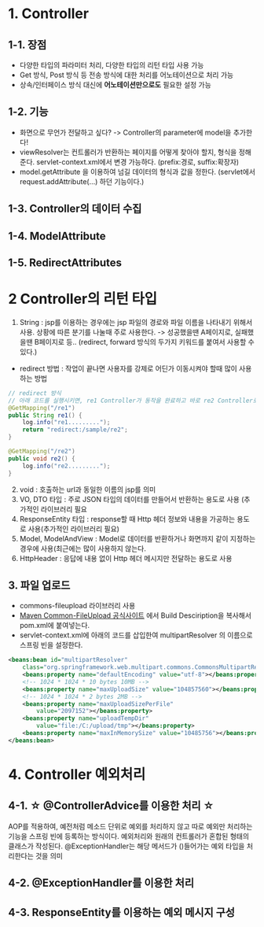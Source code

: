 # 1. Controller
## 1-1. 장점
- 다양한 타입의 파라미터 처리, 다양한 타입의 리턴 타입 사용 가능
- Get 방식, Post 방식 등 전송 방식에 대한 처리를 어노테이션으로 처리 가능
- 상속/인터페이스 방식 대신에 <strong>어노테이션만으로도</strong> 필요한 설정 가능

## 1-2. 기능
- 화면으로 무언가 전달하고 싶다? -> Controller의 parameter에 model을 추가한다!
- viewResolver는 컨트롤러가 반환하는 페이지를 어떻게 찾아야 할지, 형식을 정해준다. servlet-context.xml에서 변경 가능하다. (prefix:경로, suffix:확장자) 
- model.getAttribute 을 이용하여 넘길 데이터의 형식과 값을 정한다. (servlet에서 request.addAttribute(...) 하던 기능이다.)
## 1-3. Controller의 데이터 수집
## 1-4. ModelAttribute
## 1-5. RedirectAttributes

# 2 Controller의 리턴 타입
1) String : jsp를 이용하는 경우에는 jsp 파일의 경로와 파일 이름을 나타내기 위해서 사용. 상황에 따른 분기를 나눌때 주로 사용한다. -> 성공했을땐 A페이지로, 실패했을땐 B페이지로 등..
(redirect, forward 방식의 두가지 키워드를 붙여서 사용할 수 있다.)
- redirect 방법 : 작업이 끝나면 사용자를 강제로 어딘가 이동시켜야 할때 많이 사용하는 방법
```java
// redirect 방식
// 아래 코드를 실행시키면, re1 Controller가 동작을 완료하고 바로 re2 Controller로 이동한다.
@GetMapping("/re1")
public String re1() {
    log.info("re1.........");
    return "redirect:/sample/re2";
}

@GetMapping("/re2")
public void re2() {
    log.info("re2.........");
}
```

2) void : 호출하는 url과 동일한 이름의 jsp를 의미
3) VO, DTO 타입 : 주로 JSON 타입의 데이터를 만들어서 반환하는 용도로 사용 (추가적인 라이브러리 필요
4) ResponseEntity 타입 : response할 때 Http 헤더 정보와 내용을 가공하는 용도로 사용(추가적인 라이브러리 필요)
5) Model, ModelAndView : Model로 데이터를 반환하거나 화면까지 같이 지정하는 경우에 사용(최근에는 많이 사용하지 않는다.
6) HttpHeader : 응답에 내용 없이 Http 헤더 메시지만 전달하는 용도로 사용

## 3. 파일 업로드
- commons-fileupload 라이브러리 사용
- [Maven Common-FileUpload 공식사이트](https://mvnrepository.com/artifact/commons-fileupload/commons-fileupload/1.4) 에서 Build Desciription을 복사해서 pom.xml에 붙여넣는다.
- servlet-context.xml에 아래의 코드를 삽입한여 multipartResolver 의 이름으로 스프링 빈을 설정한다.
```xml
<beans:bean id="multipartResolver"
    class="org.springframework.web.multipart.commons.CommonsMultipartResolver">
    <beans:property name="defaultEncoding" value="utf-8"></beans:property>
    <!-- 1024 * 1024 * 10 bytes 10MB -->
    <beans:property name="maxUploadSize" value="104857560"></beans:property>
    <!-- 1024 * 1024 * 2 bytes 2MB -->
    <beans:property name="maxUploadSizePerFile"
        value="2097152"></beans:property>
    <beans:property name="uploadTempDir"
        value="file:/C:/upload/tmp"></beans:property>
    <beans:property name="maxInMemorySize" value="10485756"></beans:property>
</beans:bean>
```

# 4. Controller 예외처리
## 4-1. ☆ @ControllerAdvice를 이용한 처리 ☆
AOP를 적용하여, 예전처럼 메소드 단위로 예외를 처리하지 않고 따로 예외만 처리하는 기능을 스프링 빈에 등록하는 방식이다. 예외처리와 원래의 컨트롤러가 혼합된 형태의 클래스가 작성된다. @ExceptionHandler는 해당 메서드가 ()들어가는 예외 타입을 처리한다는 것을 의미
## 4-2. @ExceptionHandler를 이용한 처리
## 4-3. ResponseEntity를 이용하는 예외 메시지 구성

